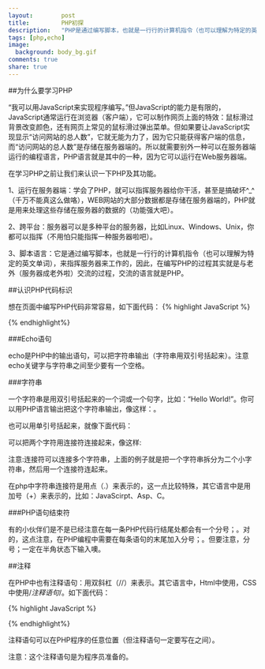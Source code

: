 ```yaml
---
layout:        post
title:         PHP初探
description:   "PHP是通过编写脚本，也就是一行行的计算机指令（也可以理解为特定的英文单词），来指挥服务器来工作的，因此，在编写PHP的过程其实就是与老外（服务器成老外啦）交流的过程，交流的语言就是PHP。"
tags: [php,echo]
image:
  background: body_bg.gif
comments: true
share: true
---
```


##为什么要学习PHP

“我可以用JavaScript来实现程序编写。”但JavaScript的能力是有限的，JavaScript通常运行在浏览器（客户端），它可以制作网页上面的特效：鼠标滑过背景改变颜色，还有网页上常见的鼠标滑过弹出菜单。但如果要让JavaScript实现显示“访问网站的总人数”，它就无能为力了，因为它只能获得客户端的信息，而“访问网站的总人数”是存储在服务器端的。所以就需要别外一种可以在服务器端运行的编程语言，PHP语言就是其中的一种，因为它可以运行在Web服务器端。
    
<!--more-->

在学习PHP之前让我们来认识一下PHP及其功能。

1、运行在服务器端：学会了PHP，就可以指挥服务器给你干活，甚至是搞破坏^_^（千万不能真这么做咯），WEB网站的大部分数据都是存储在服务器端的，PHP就是用来处理这些存储在服务器的数据的（功能强大吧）。

2、跨平台：服务器可以是多种平台的服务器，比如Linux、Windows、Unix，你都可以指挥（不用怕只能指挥一种服务器啦吧）。

3、脚本语言：它是通过编写脚本，也就是一行行的计算机指令（也可以理解为特定的英文单词），来指挥服务器来工作的，因此，在编写PHP的过程其实就是与老外（服务器成老外啦）交流的过程，交流的语言就是PHP。

##认识PHP代码标识

想在页面中编写PHP​代码非常容易，如下面代码：
{% highlight JavaScript %}
<!DOCTYPE HTML>
<html>
    <head>
        <meta http-equiv="Content-Type" content="text/html; charset=utf-8">
        <title>php语法</title>
    </head>
    <body>
        <p>
      		<?php echo "Hello World!";?>
        </p>
    </body>
</html>
{% endhighlight%}

###Echo语句

echo是PHP中的输出语句，可以把字符串输出（字符串用双引号括起来）。注意echo关键字与字符串之间至少要有一个空格。

###字符串

一个字符串是用双引号括起来的一个词或一个句字，比如：“Hello World!”。你可以用PHP语言输出把这个字符串输出，像这样：<?php echo "Hello World!";?>。

也可以用单引号括起来，就像下面代码：<?php echo 'Hello World!';?>

可以把两个字符用连接符连接起来，像这样:<?php echo 'Hello '.'World!';?>

注意:连接符可以连接多个字符串，上面的例子就是把一个字符串拆分为二个小字符串，然后用一个连接符连起来。

在php中字符串连接符是用点（.）来表示的，这一点比较特殊，其它语言中是用加号（+）来表示的，比如：JavaScirpt、Asp、C。

###PHP语句结束符

有的小伙伴们是不是已经注意在每一条PHP代码行结尾处都会有一个分号；。对的，这点注意，在PHP编程中需要在每条语句的末尾加入分号；。但要注意，分号；一定在半角状态下输入噢。

##注释

 在PHP中也有注释语句：用双斜杠（//）来表示。其它语言中，Html中使用<!--注释语句-->，CSS中使用/*注释语句*/。如下面代码：
 
{% highlight JavaScript %}
<?php
//Hello World!
echo "Hello World!";
?>
{% endhighlight%}

注释语句可以在PHP程序的任意位置（但注释语句一定要写在<?php ?>之间）。

注意：这个注释语句是为程序员准备的。
